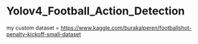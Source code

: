 # Yolov4_Football_Action_Detection
my custom dataset = https://www.kaggle.com/burakalperen/footballshot-penalty-kickoff-small-dataset

